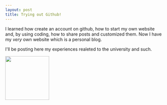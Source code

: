 ```yaml
---
layout: post
title: Trying out Github!
---
```

  I learned how create an account on github, how to start my own website and, by using coding, how to share posts and customized them. Now I have my _very_ own website which is a personal blog. 

  I'll be posting here my experiences realeted to the university and such. 

<img src="http://pix.iemoji.com/sbemojix2/0803.png" style="width:140px;height:140px">

